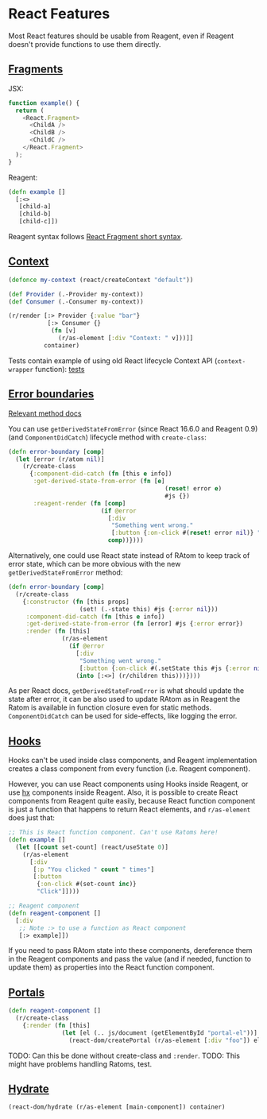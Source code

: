 # React Features

Most React features should be usable from Reagent, even if Reagent doesn't
provide functions to use them directly.

## [Fragments](https://reactjs.org/docs/fragments.html)

JSX:
```js
function example() {
  return (
    <React.Fragment>
      <ChildA />
      <ChildB />
      <ChildC />
    </React.Fragment>
  );
}
```

Reagent:
```cljs
(defn example []
  [:<>
   [child-a]
   [child-b]
   [child-c]])
```

Reagent syntax follows [React Fragment short syntax](https://reactjs.org/docs/fragments.html#short-syntax).

## [Context](https://reactjs.org/docs/context.html)

```cljs
(defonce my-context (react/createContext "default"))

(def Provider (.-Provider my-context))
(def Consumer (.-Consumer my-context))

(r/render [:> Provider {:value "bar"}
           [:> Consumer {}
            (fn [v]
              (r/as-element [:div "Context: " v]))]]
          container)
```

Tests contain example of using old React lifecycle Context API (`context-wrapper` function):
[tests](https://github.com/reagent-project/reagent/blob/master/test/reagenttest/testreagent.cljs#L1141-L1165)

## [Error boundaries](https://reactjs.org/docs/error-boundaries.html)

[Relevant method docs](https://reactjs.org/docs/react-component.html#static-getderivedstatefromerror)

You can use `getDerivedStateFromError` (since React 16.6.0 and Reagent 0.9) (and `ComponentDidCatch`) lifecycle method with `create-class`:

```cljs
(defn error-boundary [comp]
  (let [error (r/atom nil)]
    (r/create-class
      {:component-did-catch (fn [this e info])
       :get-derived-state-from-error (fn [e]
                                            (reset! error e)
                                            #js {})
       :reagent-render (fn [comp]
                          (if @error
                            [:div
                             "Something went wrong."
                             [:button {:on-click #(reset! error nil)} "Try again"]]
                            comp))})))
```

Alternatively, one could use React state instead of RAtom to keep track of error state, which
can be more obvious with the new `getDerivedStateFromError` method:

```cljs
(defn error-boundary [comp]
  (r/create-class
    {:constructor (fn [this props]
                    (set! (.-state this) #js {:error nil}))
     :component-did-catch (fn [this e info])
     :get-derived-state-from-error (fn [error] #js {:error error})
     :render (fn [this]
               (r/as-element
                 (if @error
                   [:div
                    "Something went wrong."
                    [:button {:on-click #(.setState this #js {:error nil})} "Try again"]]
                   (into [:<>] (r/children this)))})))
```

As per React docs, `getDerivedStateFromError` is what should update the state
after error, it can be also used to update RAtom as in Reagent the Ratom is available
in function closure even for static methods. `ComponentDidCatch` can be used
for side-effects, like logging the error.

## [Hooks](https://reactjs.org/docs/hooks-intro.html)

Hooks can't be used inside class components, and Reagent implementation creates
a class component from every function (i.e. Reagent component).

However, you can use React components using Hooks inside Reagent, or use
[hx](https://github.com/Lokeh/hx) components inside Reagent. Also, it is
possible to create React components from Reagent quite easily, because React
function component is just a function that happens to return React elements,
and `r/as-element` does just that:

```cljs
;; This is React function component. Can't use Ratoms here!
(defn example []
  (let [[count set-count] (react/useState 0)]
    (r/as-element
      [:div
       [:p "You clicked " count " times"]
       [:button
        {:on-click #(set-count inc)}
        "Click"]])))

;; Reagent component
(defn reagent-component []
  [:div
   ;; Note :> to use a function as React component
   [:> example]])
```

If you need to pass RAtom state into these components, dereference them in
the Reagent components and pass the value (and if needed, function to update them)
as properties into the React function component.

## [Portals](https://reactjs.org/docs/portals.html)

```cljs
(defn reagent-component []
  (r/create-class
    {:render (fn [this]
               (let [el (.. js/document (getElementById "portal-el"))]
                 (react-dom/createPortal (r/as-element [:div "foo"]) el)))}))

```

TODO: Can this be done without create-class and `:render`.
TODO: This might have problems handling Ratoms, test.

## [Hydrate](https://reactjs.org/docs/react-dom.html#hydrate)

```cljs
(react-dom/hydrate (r/as-element [main-component]) container)
```
